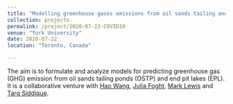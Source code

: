 ```yaml
---
title: "Modelling greenhouse gases emissions from oil sands tailing and end pit lakes"
collection: projects
permalink: /project/2020-07-22-COVID19
venue: "York University"
date: 2020-07-22
location: "Toronto, Canada"

---
```


The aim is to formulate and analyze models  for predicting greenhouse gas (GHG) emission from oil sands tailing ponds (OSTP) and end pit lakes (EPL). It is a collaborative venture with [Hao Wang](http://www.math.ualberta.ca/~hwang/), [Julia Foght](http://www.biology.ualberta.ca/faculty/julia_foght/), [Mark Lewis](http://www.math.ualberta.ca/~mlewis/) and   [Tarq Siddique](https://apps.ualberta.ca/directory/person/tariqs).
